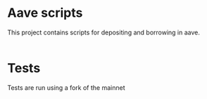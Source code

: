# Aave scripts
This project contains scripts for depositing and borrowing in aave.
<br><br>
# Tests
Tests are run using a fork of the mainnet